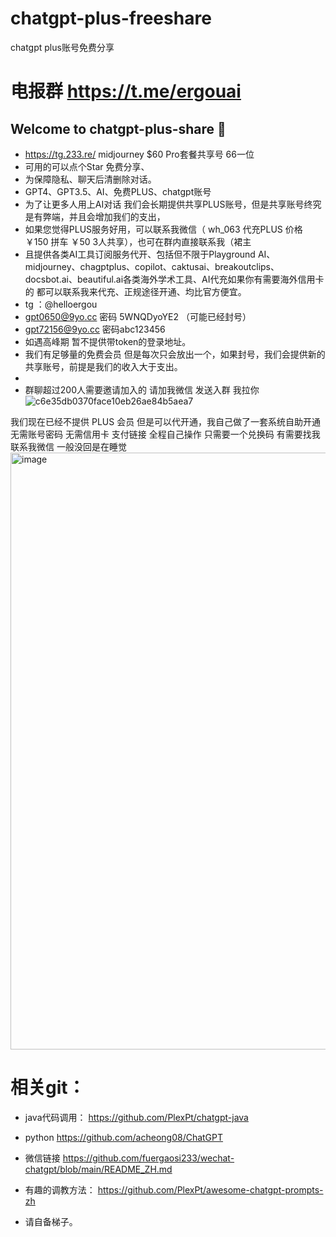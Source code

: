 # chatgpt-plus-freeshare
chatgpt plus账号免费分享
# 电报群 https://t.me/ergouai
## Welcome to chatgpt-plus-share 👋
- https://tg.233.re/ midjourney $60 Pro套餐共享号 66一位
- 可用的可以点个Star 免费分享、
- 为保障隐私、聊天后清删除对话。
- GPT4、GPT3.5、AI、免费PLUS、chatgpt账号
- 为了让更多人用上AI对话 我们会长期提供共享PLUS账号，但是共享账号终究是有弊端，并且会增加我们的支出，
- 如果您觉得PLUS服务好用，可以联系我微信（ wh_063 代充PLUS 价格￥150 拼车 ￥50 3人共享），也可在群内直接联系我（裙主
- 且提供各类AI工具订阅服务代开、包括但不限于Playground AI、midjourney、chagptplus、copilot、caktusai、breakoutclips、docsbot.ai、beautiful.ai各类海外学术工具、AI代充如果你有需要海外信用卡的 都可以联系我来代充、正规途径开通、均比官方便宜。
-  tg ：@helloergou
- gpt0650@9yo.cc  密码 5WNQDyoYE2 （可能已经封号）
- gpt72156@9yo.cc 密码abc123456
- 如遇高峰期 暂不提供带token的登录地址。
- 我们有足够量的免费会员 但是每次只会放出一个，如果封号，我们会提供新的共享账号，前提是我们的收入大于支出。
-
-  群聊超过200人需要邀请加入的 请加我微信 发送入群 我拉你
![c6e35db0370face10eb26ae84b5aea7](https://user-images.githubusercontent.com/10624938/229561071-dafb434b-b446-4709-b240-67448d83b60b.jpg)

我们现在已经不提供 PLUS 会员 但是可以代开通，我自己做了一套系统自助开通无需账号密码 无需信用卡 支付链接 全程自己操作 只需要一个兑换码  有需要找我 联系我微信 一般没回是在睡觉
<img width="955" alt="image" src="https://github.com/user-attachments/assets/d85482e2-9ae7-4262-a548-e399e3f7e772" />



# 相关git：
- java代码调用：
https://github.com/PlexPt/chatgpt-java

- python
https://github.com/acheong08/ChatGPT


- 微信链接
https://github.com/fuergaosi233/wechat-chatgpt/blob/main/README_ZH.md


- 有趣的调教方法：
https://github.com/PlexPt/awesome-chatgpt-prompts-zh



- 请自备梯子。
